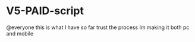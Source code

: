 # V5-PAID-script
@everyone this is what I have so far trust the process Im making it both pc and mobile 
